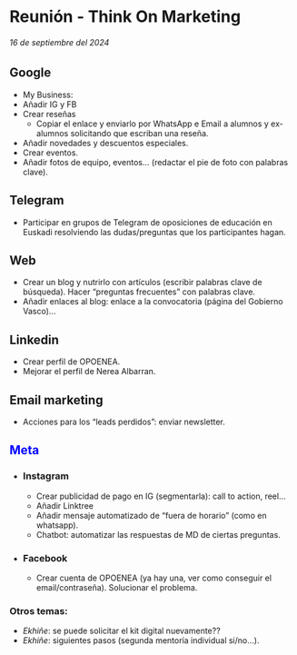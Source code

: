 # Reunión - Think On Marketing
###### 16 de septiembre del 2024
## Google
-	My Business:
  -	Añadir IG y FB
  -	Crear reseñas
    -	Copiar el enlace y enviarlo por WhatsApp e Email a alumnos y ex-alumnos solicitando que escriban una reseña.
  -	Añadir novedades y descuentos especiales.
  -	Crear eventos.
  -	Añadir fotos de equipo, eventos… (redactar el pie de foto con palabras clave).

## Telegram
  -	Participar en grupos de Telegram de oposiciones de educación en Euskadi resolviendo las dudas/preguntas que los participantes hagan.


## Web
  -	Crear un blog y nutrirlo con artículos (escribir palabras clave de búsqueda). Hacer “preguntas frecuentes” con palabras clave.
  -	Añadir enlaces al blog: enlace a la convocatoria (página del Gobierno Vasco)...

## Linkedin
  -	Crear perfil de OPOENEA.
  -	Mejorar el perfil de Nerea Albarran.

## Email marketing
  -	Acciones para los “leads perdidos”: enviar newsletter.

## <span style='color:blue;'>Meta</span>
  - ### Instagram
    - Crear publicidad de pago en IG (segmentarla): call to action, reel…
    - Añadir Linktree
    - Añadir mensaje automatizado de “fuera de horario” (como en whatsapp).
    - Chatbot: automatizar las respuestas de MD de ciertas preguntas.
  - ### Facebook
    - Crear cuenta de OPOENEA (ya hay una, ver como conseguir el email/contraseña). Solucionar el problema.




### Otros temas:
  -	*Ekhiñe*: se puede solicitar el kit digital nuevamente??
  -	*Ekhiñe*: siguientes pasos (segunda mentoría individual si/no…).

